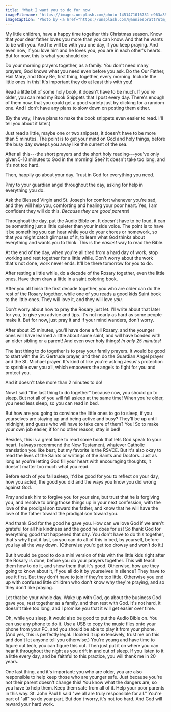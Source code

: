 ```yaml
---
title: 'What I want you to do for now'
imageFilename: 'https://images.unsplash.com/photo-1451471016731-e963a8588be8?ixlib=rb-1.2.1&ixid=MnwxMjA3fDB8MHxwaG90by1wYWdlfHx8fGVufDB8fHx8&auto=format&fit=crop&w=1472&q=80'
imageCaption: 'Photo by <a href="https://unsplash.com/@anniespratt?utm_source=unsplash&utm_medium=referral&utm_content=creditCopyText">Annie Spratt</a> on <a href="https://unsplash.com/?utm_source=unsplash&utm_medium=referral&utm_content=creditCopyText">Unsplash</a>'
---
```


My little children, have a happy time together this Christmas season. Know that your dear father loves you more than you can know. And that he wants to be with you. And he will be with you one day, if you keep praying. And even now, if you love him and he loves you, you are in each other's hearts. But for now, this is what you should do:

Do your morning prayers together, as a family. You don't need many prayers, God knows what you need even before you ask. Do the Our Father, Hail Mary, and Glory Be, first thing, together, every morning. Include the little ones in this! It's important they do at least this with you!

Read a little bit of some holy book, it doesn't have to be much. If you're older, you can read my Book Snippets that I post every day. There's enough of them now, that you could get a good variety just by clicking for a random one. And I don't have any plans to slow down on posting them either.

(By the way, I have plans to make the book snippets even easier to read. I'll tell you about it later.)

Just read a little, maybe one or two snippets, it doesn't have to be more than 5 minutes. The point is to get your mind on God and holy things, before the busy day sweeps you away like the current of the sea.

After all this---the short prayers and the short holy reading---you've only given 5-10 minutes to God in the morning! See? It doesn't take too long, and it's not too hard.

Then, happily go about your day. Trust in God for everything you need.

Pray to your guardian angel throughout the day, asking for help in everything you do.

Ask the Blessed Virgin and St. Joseph for comfort whenever you're sad, and they will help you, comforting and healing your poor heart. Yes, I am confident they will do this. *Because they are good parents!*

Throughout the day, put the Audio Bible on. It doesn't have to be loud, it can be something just a little quieter than your inside voice. The point is to have it be something you can hear while you do your chores or homework, so that you might catch glimpses of it, to learn what God thinks about everything and wants you to think. This is the *easiest* way to read the Bible.

At the end of the day, when you're all tired from a hard day of work, stop working and rest together for a little while. Don't worry about the work that's not done, work never ends. It'll be there tomorrow for you to do.

After resting a little while, do a decade of the Rosary together, even the little ones. Have them draw a little in a saint coloring book.

After you all finish the first decade together, you who are older can do the rest of the Rosary together, while one of you reads a good kids Saint book to the little ones. They will love it, and they will love *you.*

Don't worry about how to pray the Rosary just let. I'll write about that later for you, to give you advice and tips. It's not nearly as hard as some people make it. But for now, just pray it and if your mind wanders, don't worry.

After about 25 minutes, you'll have done a full Rosary, and the younger ones will have learned a little about some saint, and will have bonded with an older sibling or a parent! And even over holy things! *In only 25 minutes!*

The last thing to do together is to pray your family prayers. It would be good to start with the St. Gertrude prayer, and then do the Guardian Angel prayer and the St. Michael prayer. It's kind of like you're asking Jesus's protection to sprinkle over you all, which empowers the angels to fight for you and protect you.

And it doesn't take more than 2 minutes to do!

Now I said "the last thing to do together" because now, you should go to sleep. But not all of you will fall asleep at the same time! When you're older, you need less sleep, so you can read in bed.

But how are you going to convince the little ones to go to sleep, if you yourselves are staying up and being active and busy? They'll be up until midnight, and guess who will have to take care of them? You! So to make your own job easier, if for no other reason, stay in bed!

Besides, this is a great time to read some book that lets God speak to your heart. I always recommend the New Testament, whatever Catholic translation you like best, but my favorite is the RSVCE. But it's also okay to read the lives of the Saints or writings of the Saints and Doctors. Just as long as you're letting God fill your heart with encouraging thoughts, it doesn't matter too much what you read.

Before each of you fall asleep, it'd be good for you to reflect on your day, how you acted, the good you did and the ways you know you did wrong against God.

Pray and ask him to forgive you for your sins, but trust that he is forgiving you, and resolve to bring those things up in your next confession, with the love of the prodigal son toward the father, and know that he will have the love of the father toward the prodigal son toward you.

And thank God for the good he gave you. How can we love God if we aren't grateful for all his kindness and the good he does for us! So thank God for everything good that happened that day. You don't have to do this together, that's why I put it last, so you can do all of this in bed, by yourself, before you lay all the way down. (Otherwise you'd get too drowsy and won't do it.)

But it would be good to do a mini version of this with the little kids right after the Rosary is done, before you do your prayers together. This will teach them how to do it, and show them that it's good. Otherwise, how are they going to know about it, if you all do it by yourselves in silence? They have to see it first. But they don't have to join if they're too little. Otherwise you end up with confused little children who don't know why they're praying, and so they don't like praying.

Let that be your whole day. Wake up with God, go about the business God gave you, rest together as a family, and then rest with God. It's not hard, it doesn't take too long, and I promise you that it will get easier over time.

Oh, while you sleep, it would also be good to put the Audio Bible on. You can use any phone to do it. Use a USB to copy the music files onto your phone from your PC, and you should be able to play it from your phone. (And yes, this is perfectly legal. I looked it up extensively, trust me on this and don't let anyone tell you otherwise.) You're young and have time to figure out tech, you can figure this out. Then just put it on where you can hear it throughout the night as you drift in and out of sleep. If you listen to it a little every day, and be faithful to this practice, you will thank me in 20 years.

One last thing, and it's important: you who are older, you are also responsible to help keep those who are younger safe. Just because you're not their parent doesn't change this! You know what the dangers are, so you have to help them. Keep them safe from all of it. Help your poor parents in this way. St. John Paul II said "we all are truly responsible for all." You're part of "all" so do your part. But don't worry, it's not too hard. And God will reward your hard work.


